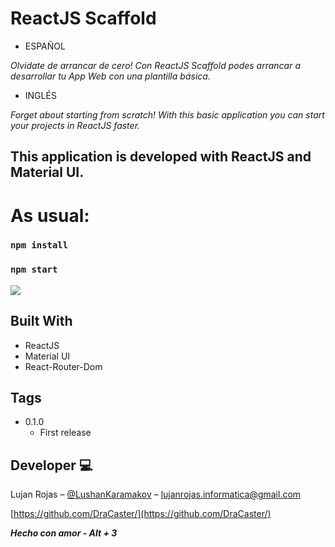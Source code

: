
# ReactJS Scaffold

* ESPAÑOL 

 _Olvidate de arrancar de cero! Con ReactJS Scaffold podes arrancar a desarrollar tu App Web con una plantilla básica._

 * INGLÉS

_Forget about starting from scratch! With this basic application you can start your projects in ReactJS faster._

## This application is developed with ReactJS and Material UI.

# As usual:

### `npm install`

### `npm start`

![](https://media0.giphy.com/media/JIX9t2j0ZTN9S/200w.webp?cid=ecf05e47874ef388da4970678b685a54c5448ef2dcc8dcd3&rid=200w.webp)

## Built With

* ReactJS
* Material UI
* React-Router-Dom

## Tags

* 0.1.0
    * First release

## Developer :computer:

Lujan Rojas – [@LushanKaramakov](https://twitter.com/LushanKaramakov) – lujanrojas.informatica@gmail.com


[https://github.com/DraCaster/](https://github.com/DraCaster/)

***Hecho con amor - Alt + 3***
